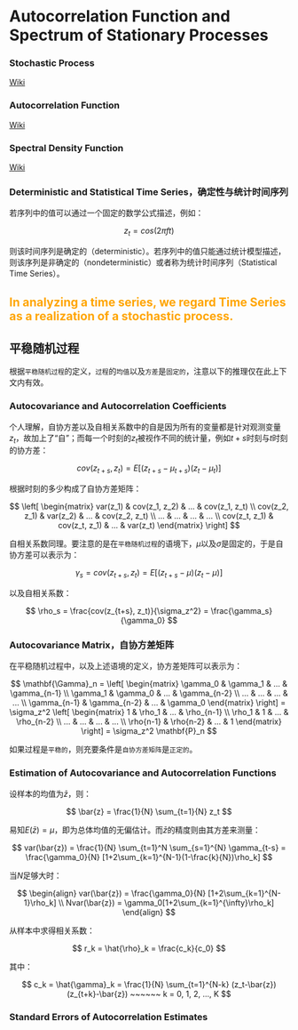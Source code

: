 # Autocorrelation Function and Spectrum of Stationary Processes

### Stochastic Process

[Wiki](https://en.wikipedia.org/wiki/Stochastic_process)

### Autocorrelation Function

[Wiki](https://en.wikipedia.org/wiki/Autocorrelation)

### Spectral Density Function

[Wiki](https://en.wikipedia.org/wiki/Spectral_density)

### Deterministic and Statistical Time Series，确定性与统计时间序列

若序列中的值可以通过一个固定的数学公式描述，例如：

$$
z_t = cos(2\pi ft)
$$

则该时间序列是确定的（deterministic）。若序列中的值只能通过统计模型描述，则该序列是非确定的（nondeterministic）或者称为统计时间序列（Statistical Time Series）。

## <font color="orange">In analyzing a time series, we regard Time Series as a realization of a stochastic process.</font>

## 平稳随机过程

根据`平稳随机过程`的定义，`过程`的`均值`以及`方差`是`固定的`，注意以下的推理仅在此上下文内有效。

### Autocovariance and Autocorrelation Coefficients

个人理解，自协方差以及自相关系数中的自是因为所有的变量都是针对观测变量$z_t$，故加上了“自”；而每一个时刻的$z_t$被视作不同的统计量，例如$t+s$时刻与$t$时刻的协方差：

$$
cov(z_{t+s},z_t) = E[(z_{t+s} - \mu_{t+s})(z_t - \mu_{t})]
$$

根据时刻的多少构成了自协方差矩阵：

$$
\left[
\begin{matrix}
var(z_1) & cov(z_1, z_2) & ... & cov(z_1, z_t) \\
cov(z_2, z_1) & var(z_2) & ... & cov(z_2, z_t) \\
... & ... & ... & ... \\
cov(z_t, z_1) & cov(z_t, z_1) & ... & var(z_t)
\end{matrix}
\right]
$$

自相关系数同理。要注意的是在`平稳随机过程`的语境下，$\mu$以及$\sigma$是固定的，于是自协方差可以表示为：

$$
\gamma_s = cov(z_{t+s}, z_t) =  E[(z_{t+s} - \mu)(z_t - \mu)]
$$

以及自相关系数：

$$
\rho_s = \frac{cov(z_{t+s}, z_t)}{\sigma_z^2} = \frac{\gamma_s}{\gamma_0}
$$

### Autocovariance Matrix，自协方差矩阵

在平稳随机过程中，以及上述语境的定义，协方差矩阵可以表示为：

$$
\mathbf{\Gamma}_n = 
\left[
    \begin{matrix}
    \gamma_0 & \gamma_1 & ... & \gamma_{n-1} \\
    \gamma_1 & \gamma_0 & ... & \gamma_{n-2} \\
    ... & ... & ... & ... \\
    \gamma_{n-1} & \gamma_{n-2} & ... & \gamma_0
    \end{matrix}
\right] = \sigma_z^2
\left[
    \begin{matrix}
    1 & \rho_1 & ... & \rho_{n-1} \\
    \rho_1 & 1 & ... & \rho_{n-2} \\
    ... & ... & ... & ... \\
    \rho{n-1} & \rho{n-2} & ... & 1
    \end{matrix}
\right] = \sigma_z^2 \mathbf{P}_n
$$

如果过程是`平稳的`，则充要条件是`自协方差矩阵`是`正定的`。

### Estimation of Autocovariance and Autocorrelation Functions

设样本的均值为$\bar{z}$，则：

$$
\bar{z} = \frac{1}{N} \sum_{t=1}{N} z_t
$$

易知$E(\bar{z}) = \mu$，即为总体均值的无偏估计。而$\bar{z}$的精度则由其方差来测量：

$$
var(\bar{z}) = \frac{1}{N} \sum_{t=1}^N \sum_{s=1}^{N} \gamma_{t-s} = \frac{\gamma_0}{N} [1+2\sum_{k=1}^{N-1}(1-\frac{k}{N})\rho_k]
$$

当$N$足够大时：

$$
\begin{align}
var(\bar{z}) = \frac{\gamma_0}{N} [1+2\sum_{k=1}^{N-1}\rho_k] \\
Nvar(\bar{z}) = \gamma_0[1+2\sum_{k=1}^{\infty}\rho_k]
\end{align}
$$

从样本中求得相关系数：

$$
r_k = \hat{\rho}_k = \frac{c_k}{c_0}
$$

其中：

$$
c_k = \hat{\gamma}_k = \frac{1}{N} \sum_{t=1}^{N-k} (z_t-\bar{z})(z_{t+k}-\bar{z}) ~~~~~~ k = 0, 1, 2, ..., K
$$

### Standard Errors of Autocorrelation Estimates